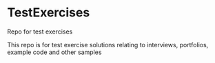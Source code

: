 # TestExercises
Repo for test exercises

This repo is for test exercise solutions relating to interviews, portfolios, example code and other samples


